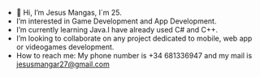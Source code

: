 - 👋 Hi, I’m Jesus Mangas, I´m 25.
- I’m interested in Game Development and App Development.
- I’m currently learning Java.I have already used C# and C++.
- I’m looking to collaborate on any project dedicated to mobile, web app or videogames development.
- How to reach me: My phone number is +34 681336947 and my mail is jesusmangar27@gmail.com

<!---
JMG2797/JMG2797 is a ✨ special ✨ repository because its `README.md` (this file) appears on your GitHub profile.
You can click the Preview link to take a look at your changes.
--->
